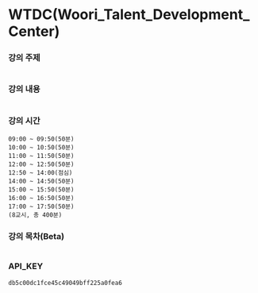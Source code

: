 # WTDC(Woori_Talent_Development_Center) 

### 강의 주제
```
```

### 강의 내용

```
```

### 강의 시간

```
09:00 ~ 09:50(50분)
10:00 ~ 10:50(50분)
11:00 ~ 11:50(50분)
12:00 ~ 12:50(50분)
12:50 ~ 14:00(점심)
14:00 ~ 14:50(50분)
15:00 ~ 15:50(50분)
16:00 ~ 16:50(50분)
17:00 ~ 17:50(50분)
(8교시, 총 400분)
```

### 강의 목차(Beta)

```
```

### API_KEY

```
db5c00dc1fce45c49049bff225a0fea6
```
